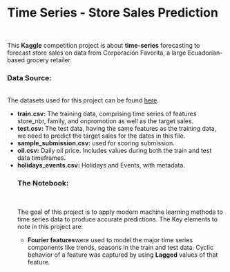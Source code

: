 # <b>Time Series - Store Sales Prediction</b>
<br>

This <b>Kaggle</b> competition project is about <b>time-series</b> forecasting to forecast store sales on data from Corporación Favorita, a large Ecuadorian-based grocery retailer.


### <b>Data Source:</b>
<br>
The datasets used for this project can be found <a href="https://www.kaggle.com/competitions/store-sales-time-series-forecasting/data">here</a>.
<br>
<ul>
  <li><b>train.csv:</b> The training data, comprising time series of features store_nbr, family, and onpromotion as well as the target sales.</li>
  <li><b>test.csv:</b> The test data, having the same features as the training data, we need to predict the target sales for the dates in this file.</li>
  <li><b>sample_submission.csv:</b> used for scoring submission.</li>
  <li><b>oil.csv:</b> Daily oil price. Includes values during both the train and test data timeframes.</li>
  <li><b>holidays_events.csv:</b> Holidays and Events, with metadata.</li>

  ### <b>The Notebook:</b>
  <br>
  
  The goal of this project is to apply modern machine learning methods to time series data to produce accurate predictions. The Key elements to note in this project are:
  <br>
  
  <ul>
    <li><b>Fourier features</b>were used to model the major time series components like trends, seasons in the train and test data. Cyclic behavior of a feature was captured by using <b>Lagged</b> values of that feature.</li>
  

